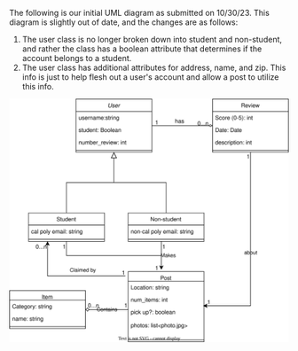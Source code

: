 The following is our initial UML diagram as submitted on 10/30/23. 
This diagram is slightly out of date, and the changes are as follows: 
1. The user class is no longer broken down into student and non-student, and rather the class
   has a boolean attribute that determines if the account belongs to a student.
3. The user class has additional attributes for address, name, and zip. This info is just to help
   flesh out a user's account and allow a post to utilize this info.

![Alt text](uml_diagram.svg)
